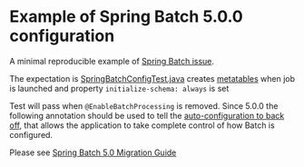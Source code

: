 # Example of Spring Batch 5.0.0 configuration

A minimal reproducible example of [Spring Batch issue](https://github.com/spring-projects/spring-batch/issues/4306).

The expectation is [SpringBatchConfigTest.java](https://github.com/mbrzez/spring-batch-init-db-tables/blob/main/src/test/java/pl/brzezins/app/batch/SpringBatchConfigTest.java) creates [metatables](https://docs.spring.io/spring-batch/docs/current/reference/html/schema-appendix.html) when job is launched and property `initialize-schema: always` is set

Test will pass when `@EnableBatchProcessing` is removed. Since 5.0.0 the following annotation should be used to tell the [auto-configuration to back off](https://github.com/spring-projects/spring-boot/wiki/Spring-Boot-3.0-Migration-Guide#spring-batch-changes), that allows the application to take complete control of how Batch is configured.

Please see [Spring Batch 5.0 Migration Guide](https://github.com/spring-projects/spring-batch/wiki/Spring-Batch-5.0-Migration-Guide)
